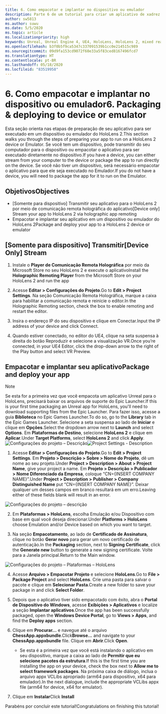 ```yaml
---
title: 6. Como empacotar e implantar no dispositivo ou emulador
description: Parte 6 de um tutorial para criar um aplicativo de xadrez simples usando o Unreal Engine 4 e o plug-in Ferramentas de UX do Kit de Ferramentas de Realidade Misturada
author: sw5813
ms.author: suwu
ms.date: 5/5/2020
ms.topic: article
ms.localizationpriority: high
keywords: Unreal, Unreal Engine 4, UE4, HoloLens, HoloLens 2, mixed reality, tutorial, getting started, mrtk, uxt, UX Tools, documentation
ms.openlocfilehash: b3f0b5f9ca5347c337091539b1cc0e214515c989
ms.sourcegitcommit: 09d9fa153cd9072f60e33a5f83ced8167496fcd7
ms.translationtype: HT
ms.contentlocale: pt-BR
ms.lasthandoff: 05/18/2020
ms.locfileid: "83519958"
---
```

# <a name="6-packaging--deploying-to-device-or-emulator"></a><span data-ttu-id="93cf7-104">6. Como empacotar e implantar no dispositivo ou emulador</span><span class="sxs-lookup"><span data-stu-id="93cf7-104">6. Packaging & deploying to device or emulator</span></span>

<span data-ttu-id="93cf7-105">Esta seção orienta nas etapas de preparação de seu aplicativo para ser executado em um dispositivo ou emulador do HoloLens 2.</span><span class="sxs-lookup"><span data-stu-id="93cf7-105">This section walks you through the steps of preparing your app to run on a HoloLens 2 device or Emulator.</span></span> <span data-ttu-id="93cf7-106">Se você tem um dispositivo, pode transmitir do seu computador para o dispositivo ou empacotar o aplicativo para ser executado diretamente no dispositivo.</span><span class="sxs-lookup"><span data-stu-id="93cf7-106">If you have a device, you can either stream from your computer to the device or package the app to run directly on the device.</span></span> <span data-ttu-id="93cf7-107">Se você não tiver um dispositivo, será necessário empacotar o aplicativo para que ele seja executado no Emulador.</span><span class="sxs-lookup"><span data-stu-id="93cf7-107">If you do not have a device, you will need to package the app for it to run on the Emulator.</span></span> 

## <a name="objectives"></a><span data-ttu-id="93cf7-108">Objetivos</span><span class="sxs-lookup"><span data-stu-id="93cf7-108">Objectives</span></span>

* <span data-ttu-id="93cf7-109">[Somente para dispositivo] Transmitir seu aplicativo para o HoloLens 2 por meio de comunicação remota holográfica do aplicativo</span><span class="sxs-lookup"><span data-stu-id="93cf7-109">[Device only] Stream your app to HoloLens 2 via holographic app remoting</span></span>
* <span data-ttu-id="93cf7-110">Empacotar e implantar seu aplicativo em um dispositivo ou emulador do HoloLens 2</span><span class="sxs-lookup"><span data-stu-id="93cf7-110">Package and deploy your app to a HoloLens 2 device or emulator</span></span>

## <a name="device-only-stream"></a><span data-ttu-id="93cf7-111">[Somente para dispositivo] Transmitir</span><span class="sxs-lookup"><span data-stu-id="93cf7-111">[Device Only] Stream</span></span>

1.  <span data-ttu-id="93cf7-112">Instale o **Player de Comunicação Remota Holográfica** por meio da Microsoft Store no seu HoloLens 2 e execute o aplicativo</span><span class="sxs-lookup"><span data-stu-id="93cf7-112">Install the **Holographic Remoting Player** from the Microsoft Store on your HoloLens 2 and run the app</span></span>

2.  <span data-ttu-id="93cf7-113">Acesse **Editar > Configurações do Projeto**.</span><span class="sxs-lookup"><span data-stu-id="93cf7-113">Go to **Edit > Project Settings**.</span></span> <span data-ttu-id="93cf7-114">Na seção Comunicação Remota Holográfica, marque a caixa para habilitar a comunicação remota e reinicie o editor.</span><span class="sxs-lookup"><span data-stu-id="93cf7-114">In the Holographic Remoting section, check the box to enable remoting and restart the editor.</span></span>

3.  <span data-ttu-id="93cf7-115">Insira o endereço IP do seu dispositivo e clique em Conectar.</span><span class="sxs-lookup"><span data-stu-id="93cf7-115">Input the IP address of your device and click Connect.</span></span>

4.  <span data-ttu-id="93cf7-116">Quando estiver conectado, no editor do UE4, clique na seta suspensa à direita do botão Reproduzir e selecione a visualização VR.</span><span class="sxs-lookup"><span data-stu-id="93cf7-116">Once you’re connected, in your UE4 Editor, click the drop-down arrow to the right of the Play button and select VR Preview.</span></span>

## <a name="package-and-deploy-your-app"></a><span data-ttu-id="93cf7-117">Empacotar e implantar seu aplicativo</span><span class="sxs-lookup"><span data-stu-id="93cf7-117">Package and deploy your app</span></span> 

>[!NOTE]
><span data-ttu-id="93cf7-118">Se esta for a primeira vez que você empacota um aplicativo Unreal para o HoloLens, precisará baixar os arquivos de suporte do Epic Launcher.</span><span class="sxs-lookup"><span data-stu-id="93cf7-118">If this is your first time packaging an Unreal app for HoloLens, you'll need to download supporting files from the Epic Launcher.</span></span> <span data-ttu-id="93cf7-119">Para fazer isso, acesse a guia **Biblioteca** no Epic Games Launcher.</span><span class="sxs-lookup"><span data-stu-id="93cf7-119">To do so, go to the **Library** tab in the Epic Games Launcher.</span></span> <span data-ttu-id="93cf7-120">Selecione a seta suspensa ao lado de **Iniciar** e clique em **Opções**.</span><span class="sxs-lookup"><span data-stu-id="93cf7-120">Select the dropdown arrow next to **Launch** and select **Options**.</span></span> <span data-ttu-id="93cf7-121">Em **Plataformas de Destino**, selecione **HoloLens 2** e clique em **Aplicar**.</span><span class="sxs-lookup"><span data-stu-id="93cf7-121">Under **Target Platforms**, select **HoloLens 2** and click **Apply**.</span></span> 
><span data-ttu-id="93cf7-122">![Configurações do projeto – Descrição](images/unreal-uxt/6-installationoptions.PNG)</span><span class="sxs-lookup"><span data-stu-id="93cf7-122">![Project Settings - Description](images/unreal-uxt/6-installationoptions.PNG)</span></span>

1.  <span data-ttu-id="93cf7-123">Acesse **Editar > Configurações do Projeto**.</span><span class="sxs-lookup"><span data-stu-id="93cf7-123">Go to **Edit > Project Settings**.</span></span> <span data-ttu-id="93cf7-124">Em **Projeto > Descrição > Sobre > Nome do Projeto**, dê um nome ao seu projeto.</span><span class="sxs-lookup"><span data-stu-id="93cf7-124">Under **Project > Description > About > Project Name**, give your project a name.</span></span> <span data-ttu-id="93cf7-125">Em **Projeto > Descrição > Publicador > Nome Diferenciado da Empresa**, coloque “CN={INSERT COMPANY NAME}”.</span><span class="sxs-lookup"><span data-stu-id="93cf7-125">Under **Project > Description > Publisher > Company Distinguished Name** put “CN={INSERT COMPANY NAME}”.</span></span> <span data-ttu-id="93cf7-126">Deixar qualquer um desses campos em branco resultará em um erro.</span><span class="sxs-lookup"><span data-stu-id="93cf7-126">Leaving either of these fields blank will result in an error.</span></span> 

![Configurações do projeto – descrição](images/unreal-uxt/6-cn.PNG)

2.  <span data-ttu-id="93cf7-128">Em **Plataformas > HoloLens**, escolha Emulação e/ou Dispositivo com base em qual você deseja direcionar.</span><span class="sxs-lookup"><span data-stu-id="93cf7-128">Under **Platforms > HoloLens** choose Emulation and/or Device based on which you want to target.</span></span>

3.  <span data-ttu-id="93cf7-129">Na seção **Empacotamento**, ao lado de **Certificado de Assinatura**, clique no botão **Gerar novo** para gerar um novo certificado de autenticação.</span><span class="sxs-lookup"><span data-stu-id="93cf7-129">In the **Packaging** section, next to **Signing Certificate**, click the **Generate new** button to generate a new signing certificate.</span></span> <span data-ttu-id="93cf7-130">Volte para a Janela principal.</span><span class="sxs-lookup"><span data-stu-id="93cf7-130">Return to the Main window.</span></span>

![Configurações do projeto – Plataformas – HoloLens](images/unreal-uxt/6-packaging.PNG)

4.  <span data-ttu-id="93cf7-132">Acesse **Arquivo > Empacotar Projeto** e selecione **HoloLens**.</span><span class="sxs-lookup"><span data-stu-id="93cf7-132">Go to **File > Package Project** and select **HoloLens**.</span></span> <span data-ttu-id="93cf7-133">Crie uma pasta para salvar o pacote e clique em **Selecionar Pasta**.</span><span class="sxs-lookup"><span data-stu-id="93cf7-133">Create a new folder to save your package in and click **Select Folder**.</span></span> 

5.  <span data-ttu-id="93cf7-134">Depois que o aplicativo tiver sido empacotado com êxito, abra o **Portal de Dispositivo do Windows**, acesse **Exibições > Aplicativos** e localize a seção **Implantar aplicativos**.</span><span class="sxs-lookup"><span data-stu-id="93cf7-134">Once the app has been successfully packaged, open the **Windows Device Portal**, go to **Views > Apps**, and find the **Deploy apps** section.</span></span>

6.  <span data-ttu-id="93cf7-135">Clique em **Procurar...** e navegue até o arquivo **ChessApp.appxbundle**.</span><span class="sxs-lookup"><span data-stu-id="93cf7-135">Click**Browse...** and navigate to your **ChessApp.appxbundle** file.</span></span> <span data-ttu-id="93cf7-136">Clique em **Abrir**.</span><span class="sxs-lookup"><span data-stu-id="93cf7-136">Click **Open**.</span></span> 

    * <span data-ttu-id="93cf7-137">Se esta é a primeira vez que você está instalando o aplicativo em seu dispositivo, marque a caixa ao lado de **Permitir que eu selecione pacotes da estrutura**.</span><span class="sxs-lookup"><span data-stu-id="93cf7-137">If this is the first time you are installing the app on your device, check the box next to **Allow me to select framework packages**.</span></span> <span data-ttu-id="93cf7-138">Na próxima caixa de diálogo, inclua o arquivo appx VCLibs apropriado (arm64 para dispositivo, x64 para emulador).</span><span class="sxs-lookup"><span data-stu-id="93cf7-138">In the next dialogue, include the appropriate VCLibs appx file (arm64 for device, x64 for emulator).</span></span> 

7.  <span data-ttu-id="93cf7-139">Clique em **Instalar**</span><span class="sxs-lookup"><span data-stu-id="93cf7-139">Click **Install**</span></span>

<span data-ttu-id="93cf7-140">Parabéns por concluir este tutorial!</span><span class="sxs-lookup"><span data-stu-id="93cf7-140">Congratulations on finishing this tutorial!</span></span>  